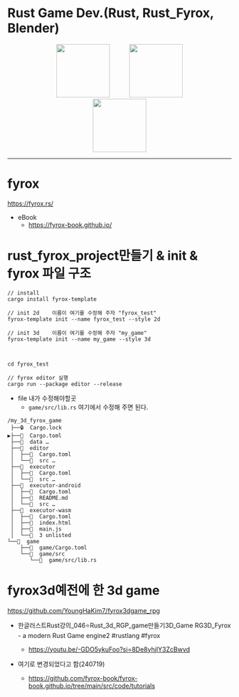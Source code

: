 # Rust Game Dev.(Rust, Rust_Fyrox, Blender)
<p align="center">
  <img width=120px src="https://user-images.githubusercontent.com/67513038/213436632-820a1675-98d9-4626-979d-be63c60cdcb7.png" hspace="20"/>
  <img width=120px src="https://github.com/YoungHaKim7/Cpp_Training/assets/67513038/6f1c2f3c-25e0-4191-8510-b0e7b26c6ea3" hspace="20"/>
  <br><img width=120px src="https://github.com/YoungHaKim7/Cpp_Training/assets/67513038/b96e6f3b-f5ba-4b3d-8f13-501b8d7b9870" hspace="20"/>
</p>


<hr>

# fyrox

https://fyrox.rs/

- eBook
  - https://fyrox-book.github.io/

# rust_fyrox_project만들기 & init & fyrox 파일 구조

```
// install 
cargo install fyrox-template

// init 2d    이름이 여기를 수정해 주자 "fyrox_test"
fyrox-template init --name fyrox_test --style 2d

// init 3d    이름이 여기를 수정해 주자 "my_game"
fyrox-template init --name my_game --style 3d



cd fyrox_test

// fyrox editor 실행
cargo run --package editor --release
```

- file 내가 수정해야할곳
  - ```game/src/lib.rs``` 여기에서 수정해 주면 된다.

```
/my_3d_fyrox_game
 ├──🔒  Cargo.lock
▶├──􀌜  Cargo.toml
 ├──􀀂  data …
 ├──􀀂  editor
 │  ├──􀌜  Cargo.toml
 │  └──􀀂  src …
 ├──􀀂  executor
 │  ├──􀌜  Cargo.toml
 │  └──􀀂  src …
 ├──􀀂  executor-android
 │  ├──􀌜  Cargo.toml
 │  ├──􀇱  README.md
 │  └──􀀂  src …
 ├──􀀂  executor-wasm
 │  ├──􀌜  Cargo.toml
 │  ├──􀀀  index.html
 │  ├──􀀀  main.js
 │  └──􀇱  3 unlisted
└──􀀂  game
    ├──􀌜  game/Cargo.toml
    └──􀀂  game/src
       └──􀋒  game/src/lib.rs
```



# fyrox3d예전에 한 3d game

https://github.com/YoungHaKim7/fyrox3dgame_rpg

- 한글러스트Rust강의_046⭐️Rust_3d_RGP_game만들기3D_Game RG3D_Fyrox - a modern Rust Game engine2 #rustlang #fyrox
  - https://youtu.be/-GDO5ykuFoo?si=8De8yhjIY3ZcBwvd

- 여기로 변경되었다고 함(240719)
  - https://github.com/fyrox-book/fyrox-book.github.io/tree/main/src/code/tutorials
